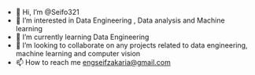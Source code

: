 - 👋 Hi, I’m @Seifo321
- 👀 I’m interested in  Data Engineering , Data analysis and Machine learning 
- 🌱 I’m currently learning Data Engineering 
- 💞️ I’m looking to collaborate on any projects related to data engineering, machine learning and computer vision
- 📫 How to reach me engseifzakaria@gmail.com

<!---
Seifo321/Seifo321 is a ✨ special ✨ repository because its `README.md` (this file) appears on your GitHub profile.
You can click the Preview link to take a look at your changes.
--->
